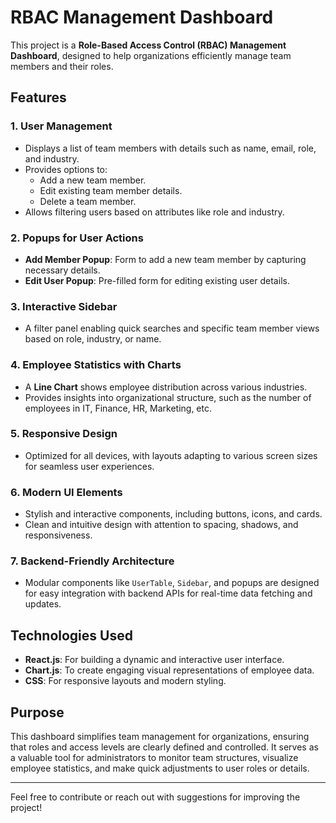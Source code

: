 # RBAC Management Dashboard

This project is a **Role-Based Access Control (RBAC) Management Dashboard**, designed to help organizations efficiently manage team members and their roles.

## **Features**

### 1. User Management
- Displays a list of team members with details such as name, email, role, and industry.
- Provides options to:
  - Add a new team member.
  - Edit existing team member details.
  - Delete a team member.
- Allows filtering users based on attributes like role and industry.

### 2. Popups for User Actions
- **Add Member Popup**: Form to add a new team member by capturing necessary details.
- **Edit User Popup**: Pre-filled form for editing existing user details.

### 3. Interactive Sidebar
- A filter panel enabling quick searches and specific team member views based on role, industry, or name.

### 4. Employee Statistics with Charts
- A **Line Chart** shows employee distribution across various industries.
- Provides insights into organizational structure, such as the number of employees in IT, Finance, HR, Marketing, etc.

### 5. Responsive Design
- Optimized for all devices, with layouts adapting to various screen sizes for seamless user experiences.

### 6. Modern UI Elements
- Stylish and interactive components, including buttons, icons, and cards.
- Clean and intuitive design with attention to spacing, shadows, and responsiveness.

### 7. Backend-Friendly Architecture
- Modular components like `UserTable`, `Sidebar`, and popups are designed for easy integration with backend APIs for real-time data fetching and updates.

## **Technologies Used**
- **React.js**: For building a dynamic and interactive user interface.
- **Chart.js**: To create engaging visual representations of employee data.
- **CSS**: For responsive layouts and modern styling.

## **Purpose**
This dashboard simplifies team management for organizations, ensuring that roles and access levels are clearly defined and controlled. It serves as a valuable tool for administrators to monitor team structures, visualize employee statistics, and make quick adjustments to user roles or details.

---

Feel free to contribute or reach out with suggestions for improving the project!
